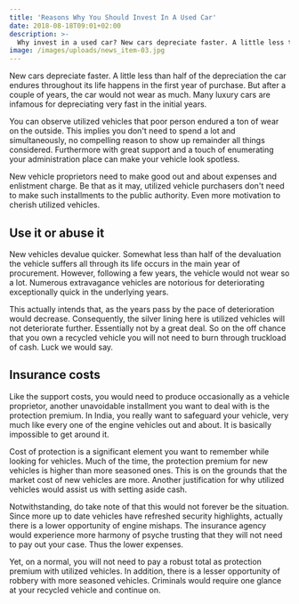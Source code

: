 ```yaml
---
title: 'Reasons Why You Should Invest In A Used Car'
date: 2018-08-18T09:01+02:00
description: >-
  Why invest in a used car? New cars depreciate faster. A little less than half of the depreciation the car endures throughout its life happens in the first year of purchase. Read more.., 
image: /images/uploads/news_item-03.jpg
---
```


New cars depreciate faster. A little less than half of the depreciation the car endures throughout its life happens in the first year of purchase. But after a couple of years, the car would not wear as much. Many luxury cars are infamous for depreciating very fast in the initial years.

You can observe utilized vehicles that poor person endured a ton of wear on the outside. This implies you don't need to spend a lot and simultaneously, no compelling reason to show up remainder all things considered. Furthermore with great support and a touch of enumerating your administration place can make your vehicle look spotless.

New vehicle proprietors need to make good out and about expenses and enlistment charge. Be that as it may, utilized vehicle purchasers don't need to make such installments to the public authority. Even more motivation to cherish utilized vehicles.

## Use it or abuse it

New vehicles devalue quicker. Somewhat less than half of the devaluation the vehicle suffers all through its life occurs in the main year of procurement. However, following a few years, the vehicle would not wear so a lot. Numerous extravagance vehicles are notorious for deteriorating exceptionally quick in the underlying years.

This actually intends that, as the years pass by the pace of deterioration would decrease. Consequently, the silver lining here is utilized vehicles will not deteriorate further. Essentially not by a great deal. So on the off chance that you own a recycled vehicle you will not need to burn through truckload of cash. Luck we would say.

## Insurance costs

Like the support costs, you would need to produce occasionally as a vehicle proprietor, another unavoidable installment you want to deal with is the protection premium. In India, you really want to safeguard your vehicle, very much like every one of the engine vehicles out and about. It is basically impossible to get around it.

Cost of protection is a significant element you want to remember while looking for vehicles. Much of the time, the protection premium for new vehicles is higher than more seasoned ones. This is on the grounds that the market cost of new vehicles are more. Another justification for why utilized vehicles would assist us with setting aside cash.

Notwithstanding, do take note of that this would not forever be the situation. Since more up to date vehicles have refreshed security highlights, actually there is a lower opportunity of engine mishaps. The insurance agency would experience more harmony of psyche trusting that they will not need to pay out your case. Thus the lower expenses.

Yet, on a normal, you will not need to pay a robust total as protection premium with utilized vehicles. In addition, there is a lesser opportunity of robbery with more seasoned vehicles. Criminals would require one glance at your recycled vehicle and continue on.
